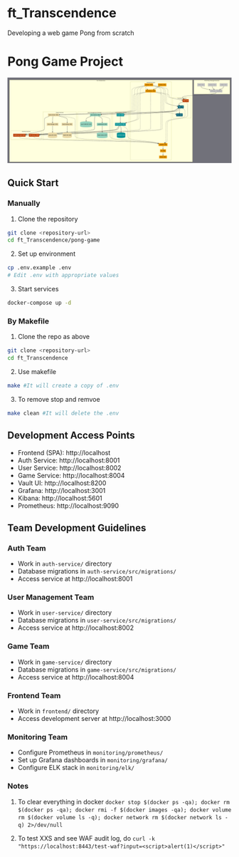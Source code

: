 # ft_Transcendence
Developing a web game Pong from scratch


# Pong Game Project

![Alt text](image/image2.png)

## Quick Start 

### Manually 
1. Clone the repository
```bash
git clone <repository-url>
cd ft_Transcendence/pong-game
```

2. Set up environment
```bash
cp .env.example .env
# Edit .env with appropriate values
```

3. Start services
```bash
docker-compose up -d
```

### By Makefile
1. Clone the repo as above
```bash
git clone <repository-url>
cd ft_Transcendence
```
2. Use makefile
```bash
make #It will create a copy of .env
```
3. To remove stop and remvoe
```bash
make clean #It will delete the .env
```

## Development Access Points

- Frontend (SPA): http://localhost
- Auth Service: http://localhost:8001
- User Service: http://localhost:8002
- Game Service: http://localhost:8004
- Vault UI: http://localhost:8200
- Grafana: http://localhost:3001
- Kibana: http://localhost:5601
- Prometheus: http://localhost:9090

## Team Development Guidelines

### Auth Team
- Work in `auth-service/` directory
- Database migrations in `auth-service/src/migrations/`
- Access service at http://localhost:8001

### User Management Team
- Work in `user-service/` directory
- Database migrations in `user-service/src/migrations/`
- Access service at http://localhost:8002

### Game Team
- Work in `game-service/` directory
- Database migrations in `game-service/src/migrations/`
- Access service at http://localhost:8004

### Frontend Team
- Work in `frontend/` directory
- Access development server at http://localhost:3000

### Monitoring Team
- Configure Prometheus in `monitoring/prometheus/`
- Set up Grafana dashboards in `monitoring/grafana/`
- Configure ELK stack in `monitoring/elk/`

### Notes

1. To clear everything in docker ```docker stop $(docker ps -qa); docker rm $(docker ps -qa); docker rmi -f $(docker images -qa); docker volume rm $(docker volume ls -q); docker network rm $(docker network ls -q) 2>/dev/null```


2. To test XXS and see WAF audit log, do ```curl -k "https://localhost:8443/test-waf?input=<script>alert(1)</script>"```